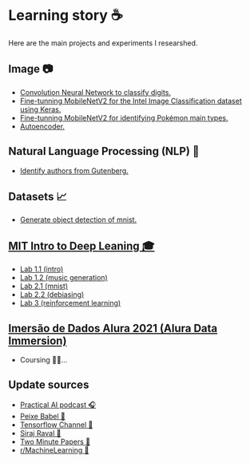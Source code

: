 # Learning story ☕
Here are the main projects and experiments I researshed.

## Image 📷
 - [Convolution Neural Network to classify digits.](https://www.kaggle.com/lpugens/digit-recognizer)
 - [Fine-tunning MobileNetV2 for the Intel Image Classification dataset using Keras.](https://www.kaggle.com/lpugens/intel-image-classification?scriptVersionId=38561906)
 - [Fine-tunning MobileNetV2 for identifying Pokémon main types.](https://www.kaggle.com/lpugens/pokemon-type-classification)
 - [Autoencoder.](https://colab.research.google.com/drive/1wJAayv5JVMxffRCZKUkGVfpY8yMzv3gH?usp=sharing)
 
## Natural Language Processing (NLP) 📝
 - [Identify authors from Gutenberg.](https://colab.research.google.com/drive/17_NJ5BKurkabUasSLDnGDbdfYxvC1mXp?usp=sharing)

## Datasets 📈
 - [Generate object detection of mnist.](https://colab.research.google.com/drive/1vRiGR-KS5kyiXWVMYDPAYVAbC67NxN_m?usp=sharing)

## [MIT Intro to Deep Leaning 🎓](http://introtodeeplearning.com/)
 - [Lab 1.1 (intro)](https://github.com/LPugens/Learning/blob/master/MIT%20Introduction%20to%20Deep%20Learning/lab1/Part1_TensorFlow.ipynb)
 - [Lab 1.2 (music generation)](https://github.com/LPugens/Learning/blob/master/MIT%20Introduction%20to%20Deep%20Learning/lab1/Part2_Music_Generation.ipynb)
 - [Lab 2.1 (mnist)](https://github.com/LPugens/Learning/blob/master/MIT%20Introduction%20to%20Deep%20Learning/lab2/Part1_MNIST.ipynb)
 - [Lab 2.2 (debiasing)](https://github.com/LPugens/Learning/blob/master/MIT%20Introduction%20to%20Deep%20Learning/lab2/Part2_Debiasing.ipynb)
 - [Lab 3 (reinforcement learning)](https://github.com/LPugens/Learning/blob/master/MIT%20Introduction%20to%20Deep%20Learning/lab3/RL.ipynb)

## [Imersão de Dados Alura 2021 (Alura Data Immersion)](https://www.alura.com.br/imersao-dados)
 - Coursing 👨‍💻...

## Update sources
 - [Practical AI podcast 🎧](https://changelog.com/practicalai/)
 - [Peixe Babel 🎥](https://www.youtube.com/c/PeixeBabel)
 - [Tensorflow Channel 🎥](https://www.youtube.com/channel/UC0rqucBdTuFTjJiefW5t-IQ)
 - [Siraj Raval 🎥](https://www.youtube.com/c/SirajRaval/videos)
 - [Two Minute Papers 🎥](https://www.youtube.com/user/keeroyz)
 - [r/MachineLearning 📰](https://www.reddit.com/r/MachineLearning/)

